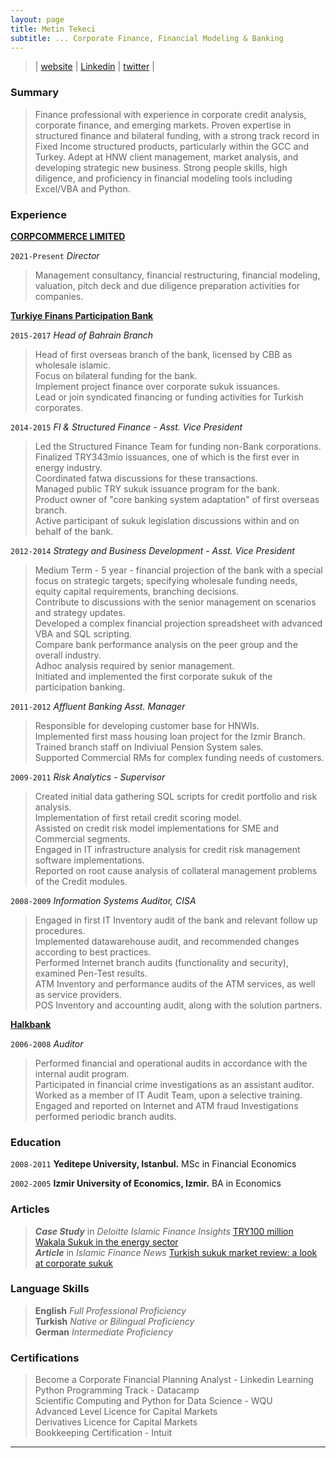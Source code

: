 ```yaml
---
layout: page
title: Metin Tekeci
subtitle: ... Corporate Finance, Financial Modeling & Banking
---
```

> | [website](https://metintekeci.com)  |  [Linkedin](https://www.linkedin.com/in/metintekeci/) | [twitter](https://twitter.com/MetinTekeci) |

### Summary

> Finance professional with experience in corporate credit analysis, corporate finance, and emerging markets. Proven expertise in structured finance and bilateral funding, with a strong track record in Fixed Income structured products, particularly within the GCC and Turkey. Adept at HNW client management, market analysis, and developing strategic new business. Strong people skills, high diligence, and proficiency in financial modeling tools including Excel/VBA and Python.  

### Experience

[__CORPCOMMERCE LIMITED__](https://www.corpcommerce.co.uk/)

`2021-Present` _Director_  

>Management consultancy, financial restructuring, financial modeling, valuation, pitch deck and due diligence preparation activities for companies.

[__Turkiye Finans Participation Bank__](https://www.turkiyefinans.com.tr/en-us/about-us/about-ncb/Pages/about-turkiye-finans.aspx)

`2015-2017` _Head of Bahrain Branch_  

> Head of first overseas branch of the bank, licensed by CBB as wholesale islamic.  
Focus on bilateral funding for the bank.  
Implement project finance over corporate sukuk issuances.  
Lead or join syndicated financing or funding activities for Turkish corporates.  

`2014-2015` _FI & Structured Finance - Asst. Vice President_  

> Led the Structured Finance Team for funding non-Bank corporations.  
Finalized TRY343mio issuances, one of which is the first ever in energy industry.  
Coordinated fatwa discussions for these transactions.  
Managed public TRY sukuk issuance program for the bank.  
Product owner of "core banking system adaptation" of first overseas branch.  
Active participant of sukuk legislation discussions within and on behalf of the bank.  

`2012-2014` _Strategy and Business Development - Asst. Vice President_  

> Medium Term - 5 year - financial projection of the bank with a special focus on strategic targets; specifying wholesale funding needs, equity capital requirements, branching decisions.  
Contribute to discussions with the senior management on scenarios and strategy updates.  
Developed a complex financial projection spreadsheet with advanced VBA and SQL scripting.  
Compare bank performance analysis on the peer group and the overall industry.  
Adhoc analysis required by senior management.  
Initiated and implemented the first corporate sukuk of the participation banking.  

`2011-2012` _Affluent Banking Asst. Manager_

> Responsible for developing customer base for HNWIs.  
Implemented first mass housing loan project for the Izmir Branch.  
Trained branch staff on Indiviual Pension System sales.  
Supported Commercial RMs for complex funding needs of customers.  

`2009-2011` _Risk Analytics - Supervisor_

> Created initial data gathering SQL scripts for credit portfolio and risk analysis.  
Implementation of first retail credit scoring model.  
Assisted on credit risk model implementations for SME and Commercial segments.  
Engaged in IT infrastructure analysis for credit risk management software implementations.  
Reported on root cause analysis of collateral management problems of the Credit modules.  

`2008-2009` _Information Systems Auditor, CISA_

> Engaged in first IT Inventory audit of the bank and relevant follow up procedures.  
Implemented datawarehouse audit, and recommended changes according to best practices.  
Performed Internet branch audits (functionality and security), examined Pen-Test results.  
ATM Inventory and performance audits of the ATM services, as well as service providers.  
POS Inventory and accounting audit, along with the solution partners.  

[__Halkbank__](https://www.halkbank.com.tr/en)

`2006-2008` _Auditor_

> Performed financial and operational audits in accordance with the internal audit program.  
Participated in financial crime investigations as an assistant auditor.
Worked as a member of IT Audit Team, upon a selective training.  
Engaged and reported on Internet and ATM fraud Investigations  performed periodic branch audits.  

### Education

`2008-2011`
__Yeditepe University, Istanbul.__ MSc in Financial Economics

`2002-2005`
__Izmir University of Economics, Izmir.__ BA in Economics

### Articles

> ___Case Study___ in _Deloitte Islamic Finance Insights_ [TRY100 million Wakala Sukuk in the energy sector](/docs/Deloitte_Whitepaper_p21.pdf)  
> ___Article___ in _Islamic Finance News_ [Turkish sukuk market review: a look at corporate sukuk](http://islamicfinancenews.com/sites/default/files/supplements/IFN%20Turkey%20Report%202016.pdf)

### Language Skills

> __English__ _Full Professional Proficiency_  
> __Turkish__ _Native or Bilingual Proficiency_  
> __German__ _Intermediate Proficiency_  

### Certifications

> Become a Corporate Financial Planning Analyst - Linkedin Learning  
> Python Programming Track - Datacamp  
> Scientific Computing and Python for Data Science - WQU  
> Advanced Level Licence for Capital Markets  
> Derivatives Licence for Capital Markets  
> Bookkeeping Certification - Intuit  

---

<!-- ### Footer

Last updated: Jan 2025 -->

